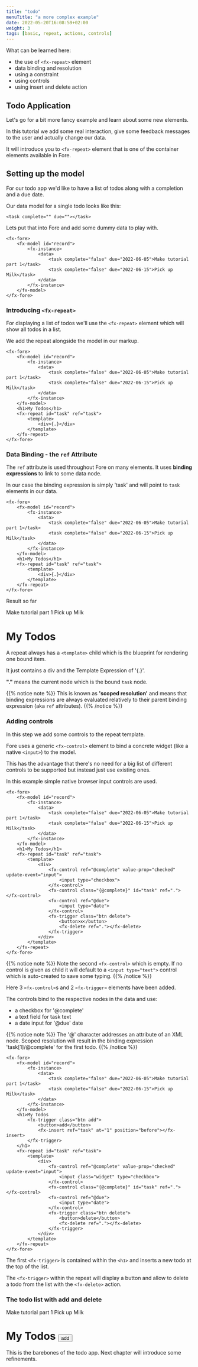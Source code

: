 ```yaml
---
title: "todo"
menuTitle: "a more complex example"
date: 2022-05-20T16:08:59+02:00
weight: 3
tags: [basic, repeat, actions, controls]
---
```


What can be learned here:
* the use of `<fx-repeat>` element
* data binding and resolution
* using a constraint
* using controls
* using insert and delete action

## Todo Application

Let's go for a bit more fancy example and learn about some new elements.

In this tutorial we add some real interaction, give some feedback
messages to the user and actually change our data.

It will introduce you to `<fx-repeat>` element that is one of the container
elements available in Fore.

## Setting up the model

For our todo app we'd like to have a list of todos along with a completion 
and a due date.

Our data model for a single todo looks like this:

```
<task complete="" due=""></task>
```

Lets put that into Fore and add some dummy data to play with.

```
<fx-fore>
    <fx-model id="record">
        <fx-instance>
            <data>
                <task complete="false" due="2022-06-05">Make tutorial part 1</task>
                <task complete="false" due="2022-06-15">Pick up Milk</task>
            </data>
        </fx-instance>
    </fx-model>
</fx-fore>
```

### Introducing `<fx-repeat>`

For displaying a list of todos we'll use the `<fx-repeat>` element
which will show all todos in a list.

We add the repeat alongside the model in our markup.

```
<fx-fore>
    <fx-model id="record">
        <fx-instance>
            <data>
                <task complete="false" due="2022-06-05">Make tutorial part 1</task>
                <task complete="false" due="2022-06-15">Pick up Milk</task>
            </data>
        </fx-instance>
    </fx-model>
    <h1>My Todos</h1>
    <fx-repeat id="task" ref="task">
        <template>
            <div>{.}</div>
        </template>
    </fx-repeat>
</fx-fore>
```

### Data Binding - the `ref` Attribute

The `ref` attribute is used throughout Fore on many elements. It uses
**binding expressions** to link to some data node.

In our case the binding expression is simply 'task' and will point to `task` elements
in our data.

```
<fx-fore>
    <fx-model id="record">
        <fx-instance>
            <data>
                <task complete="false" due="2022-06-05">Make tutorial part 1</task>
                <task complete="false" due="2022-06-15">Pick up Milk</task>
            </data>
        </fx-instance>
    </fx-model>
    <h1>My Todos</h1>
    <fx-repeat id="task" ref="task">
        <template>
            <div>{.}</div>
        </template>
    </fx-repeat>
</fx-fore>
```

Result so far

<fx-fore>
    <fx-model id="record">
        <fx-instance>
            <data>
                <task complete="false" due="2022-06-05">Make tutorial part 1</task>
                <task complete="false" due="2022-06-15">Pick up Milk</task>
            </data>
        </fx-instance>
    </fx-model>
    <h1>My Todos</h1>
    <fx-repeat id="task" ref="task">
        <template>
            <div>{.}</div>
        </template>
    </fx-repeat>
</fx-fore>


A repeat always has a `<template>` child which is the blueprint for rendering
one bound item.

It just contains a div and the Template Expression of '{.}'.

**"."** means the current node which is the bound `task` node.

{{% notice note %}}
This is known as **'scoped resolution'** and means that binding expressions
are always evaluated relatively to their parent binding expression (aka `ref` attributes).
{{% /notice %}}

### Adding controls

In this step we add some controls to the repeat template.

Fore uses a generic `<fx-control>` element to bind a concrete widget (like a native `<input>`) 
to the model.

This has the advantage that there's no need for a big list of different controls
to be supported but instead just use existing ones. 

In this example simple native browser input controls are used.

```
<fx-fore>
    <fx-model id="record">
        <fx-instance>
            <data>
                <task complete="false" due="2022-06-05">Make tutorial part 1</task>
                <task complete="false" due="2022-06-15">Pick up Milk</task>
            </data>
        </fx-instance>
    </fx-model>
    <h1>My Todos</h1>
    <fx-repeat id="task" ref="task">
        <template>
            <div>
                <fx-control ref="@complete" value-prop="checked" update-event="input">
                    <input type="checkbox">
                </fx-control>
                <fx-control class="{@complete}" id="task" ref="."></fx-control>
                <fx-control ref="@due">
                    <input type="date">
                </fx-control>
                <fx-trigger class="btn delete">
                    <button>x</button>
                    <fx-delete ref="."></fx-delete>
                </fx-trigger>
            </div>
        </template>
    </fx-repeat>
</fx-fore>
```

{{% notice note %}}
Note the second `<fx-control>` which is empty. If no control
is given as child it will default to a `<input type="text">` control which is
auto-created to save some typing.
{{% /notice %}}

Here 3 `<fx-control>`s  and 2 `<fx-trigger>` elements have been added.

The controls bind to the respective nodes in the data and use:
* a checkbox  for '@complete'
* a text field for task text
* a date input for '@due' date

{{% notice note %}}
The '@' character addresses an attribute of an XML node. Scoped resolution
will result in the binding expression 'task[1]/@complete' for the first todo.
{{% /notice %}}

```
<fx-fore>
    <fx-model id="record">
        <fx-instance>
            <data>
                <task complete="false" due="2022-06-05">Make tutorial part 1</task>
                <task complete="false" due="2022-06-15">Pick up Milk</task>
            </data>
        </fx-instance>
    </fx-model>
    <h1>My Todos
        <fx-trigger class="btn add">
            <button>add</button>
            <fx-insert ref="task" at="1" position="before"></fx-insert>
        </fx-trigger>
    </h1>
    <fx-repeat id="task" ref="task">
        <template>
            <div>
                <fx-control ref="@complete" value-prop="checked" update-event="input">
                    <input class="widget" type="checkbox">
                </fx-control>
                <fx-control class="{@complete}" id="task" ref="."></fx-control>
                <fx-control ref="@due">
                    <input type="date">
                </fx-control>
                <fx-trigger class="btn delete">
                    <button>delete</button>
                    <fx-delete ref="."></fx-delete>
                </fx-trigger>
            </div>
        </template>
    </fx-repeat>
</fx-fore>
```

The first `<fx-trigger>` is contained within the `<h1>` and inserts
a new todo at the top of the list.

The `<fx-trigger>` within the repeat will display a button and allow to delete a todo from the list
with the `<fx-delete>` action.

### The todo list with add and delete

<fx-fore id="todo">
    <fx-model id="record">
        <fx-instance>
            <data>
                <task complete="false" due="2022-06-05">Make tutorial part 1</task>
                <task complete="false" due="2022-06-15">Pick up Milk</task>
            </data>
        </fx-instance>
    </fx-model>
    <h1>My Todos
        <fx-trigger class="btn add">
            <button>add</button>
            <fx-insert ref="task" at="1" position="before"></fx-insert>
        </fx-trigger>
    </h1>
    <fx-repeat id="task" ref="task">
        <template>
            <div>
                <fx-control ref="@complete" value-prop="checked" update-event="input">
                    <input class="widget" type="checkbox">
                </fx-control>
                <fx-control class="{@complete}" id="task" ref="."></fx-control>
                <fx-control ref="@due">
                    <input type="date">
                </fx-control>
                <fx-trigger class="btn delete">
                    <button>delete</button>
                    <fx-delete ref="."></fx-delete>
                </fx-trigger>
            </div>
        </template>
    </fx-repeat>
</fx-fore>

This is the barebones of the todo app.
Next chapter will introduce some refinements.


